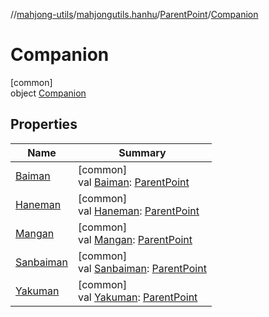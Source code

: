 //[mahjong-utils](../../../../index.md)/[mahjongutils.hanhu](../../index.md)/[ParentPoint](../index.md)/[Companion](index.md)

# Companion

[common]\
object [Companion](index.md)

## Properties

| Name | Summary |
|---|---|
| [Baiman](-baiman.md) | [common]<br>val [Baiman](-baiman.md): [ParentPoint](../index.md) |
| [Haneman](-haneman.md) | [common]<br>val [Haneman](-haneman.md): [ParentPoint](../index.md) |
| [Mangan](-mangan.md) | [common]<br>val [Mangan](-mangan.md): [ParentPoint](../index.md) |
| [Sanbaiman](-sanbaiman.md) | [common]<br>val [Sanbaiman](-sanbaiman.md): [ParentPoint](../index.md) |
| [Yakuman](-yakuman.md) | [common]<br>val [Yakuman](-yakuman.md): [ParentPoint](../index.md) |
